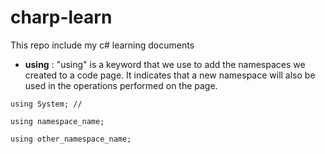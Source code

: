 # charp-learn
This repo include my c# learning documents

- **using** : "using" is a keyword that we use to add the namespaces we created to a code page. It indicates that a new namespace will also be used in the operations performed on the page.

```
using System; //
 
using namespace_name;
 
using other_namespace_name;

```



